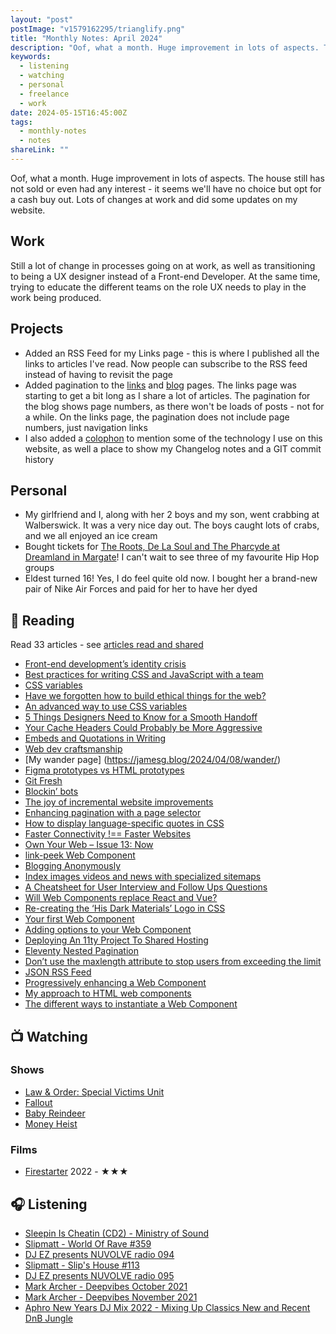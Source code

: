 ```yaml
---
layout: "post"
postImage: "v1579162295/trianglify.png"
title: "Monthly Notes: April 2024"
description: "Oof, what a month. Huge improvement in lots of aspects. The house still has not sold or even had any interest - it seems we'll have no choice but opt for a cash buy out. Lots of changes at work and did some updates on my website."
keywords:
  - listening
  - watching
  - personal
  - freelance
  - work
date: 2024-05-15T16:45:00Z
tags:
  - monthly-notes
  - notes
shareLink: ""
---
```

<p class="lead">Oof, what a month. Huge improvement in lots of aspects. The house still has not sold or even had any interest - it seems we'll have no choice but opt for a cash buy out. Lots of changes at work and did some updates on my website.</p>

## Work
Still a lot of change in processes going on at work, as well as transitioning to being a UX designer instead of a Front-end Developer. At the same time, trying to educate the different teams on the role UX needs to play in the work being produced.

## Projects
- Added an RSS Feed for my Links page - this is where I published all the links to articles I've read. Now people can subscribe to the RSS feed instead of having to revisit the page
- Added pagination to the [links](/links/) and [blog](/blog/) pages. The links page was starting to get a bit long as I share a lot of articles. The pagination for the blog shows page numbers, as there won't be loads of posts - not for a while. On the links page, the pagination does not include page numbers, just navigation links
- I also added a [colophon](/colophon/) to mention some of the technology I use on this website, as well a place to show my Changelog notes and a GIT commit history

## Personal
- My girlfriend and I, along with her 2 boys and my son, went crabbing at Walberswick. It was a very nice day out. The boys caught lots of crabs, and we all enjoyed an ice cream
- Bought tickets for [The Roots, De La Soul and The Pharcyde at Dreamland in Margate](https://www.dreamland.co.uk/event/the-roots/)! I can't wait to see three of my favourite Hip Hop groups
- Eldest turned 16! Yes, I do feel quite old now. I bought her a brand-new pair of Nike Air Forces and paid for her to have her dyed

## 📖 Reading
Read 33 articles - see [articles read and shared](/links/)

- [Front-end development’s identity crisis](https://ellyloel.com/blog/front-end-development-s-identity-crisis/)
- [Best practices for writing CSS and JavaScript with a team](https://gomakethings.com/best-practices-for-writing-css-and-javascript-with-a-team/)
- [CSS variables](https://gomakethings.com/css-variables/)
- [Have we forgotten how to build ethical things for the web?](https://www.nicchan.me/blog/have-we-forgotten-how-to-build-ethical-things-for-the-web/)
- [An advanced way to use CSS variables](https://gomakethings.com/an-advanced-way-to-use-css-variables/)
- [5 Things Designers Need to Know for a Smooth Handoff](https://www.figma.com/blog/5-things-designers-need-to-know-for-a-smooth-handoff/)
- [Your Cache Headers Could Probably be More Aggressive](https://macarthur.me/posts/more-aggressive-cache-headers/)
- [Embeds and Quotations in Writing](https://blog.jim-nielsen.com/2023/embeds-and-quotations/)
- [Web dev craftsmanship](https://gomakethings.com/web-dev-craftsmanship/)
- [My wander page]  (https://jamesg.blog/2024/04/08/wander/)
- [Figma prototypes vs HTML prototypes](https://adamsilver.io/blog/figma-prototypes-vs-html-prototypes/)
- [Git Fresh](https://tylersticka.com/journal/git-fresh/)
- [Blockin’ bots](  https://ethanmarcotte.com/wrote/blockin-bots/)
- [The joy of incremental website improvements](https://jamesg.blog/2024/03/04/incremental-website-improvements-joy/)
- [Enhancing pagination with a page selector](https://coryd.dev/posts/2024/enhancing-pagination-with-a-page-selector/)
- [How to display language-specific quotes in CSS](https://www.stefanjudis.com/today-i-learned/how-to-use-language-dependent-quotes-in-css/)
- [Faster Connectivity !== Faster Websites](https://blog.jim-nielsen.com/2024/faster-bandwidth-and-websites/)
- [Own Your Web – Issue 13: Now](https://buttondown.email/ownyourweb/archive/issue-13/)
- [link-peek Web Component](https://darn.es/link-peek-web-component/)
- [Blogging Anonymously](https://flamedfury.com/posts/blogging-anonymously/)
- [Index images videos and news with specialized sitemaps](https://www.stefanjudis.com/today-i-learned/image-video-news-sitemaps/)
- [A Cheatsheet for User Interview and Follow Ups Questions](https://stephaniewalter.design/blog/a-cheatsheet-for-user-interview-and-follow-ups-questions/)
- [Will Web Components replace React and Vue?](https://gomakethings.com/will-web-components-replace-react-and-vue/)
- [Re-creating the ‘His Dark Materials’ Logo in CSS](https://css-irl.info/recreating-the-his-dark-materials-logo-in-css/)
- [Your first Web Component](https://gomakethings.com/your-first-web-component/)
- [Adding options to your Web Component](https://gomakethings.com/adding-options-to-your-web-component/)
- [Deploying An 11ty Project To Shared Hosting](https://flamedfury.com/posts/deploying-an-11ty-project-to-shared-hosting/)
- [Eleventy Nested Pagination](https://www.codeflood.net/blog/2024/04/17/11ty-nested-pagination/)
- [Don’t use the maxlength attribute to stop users from exceeding the limit](https://adamsilver.io/blog/dont-use-the-maxlength-attribute-to-stop-users-from-exceeding-the-limit/)
- [JSON RSS Feed](https://minutestomidnight.co.uk/blog/json-rss-feed/)
- [Progressively enhancing a Web Component](https://gomakethings.com/progressively-enhancing-a-web-component/)
- [My approach to HTML web components](https://adactio.com/journal/21078)
- [The different ways to instantiate a Web Component](https://gomakethings.com/the-different-ways-to-instantiate-a-web-component/)

## 📺 Watching

### Shows
- [Law & Order: Special Victims Unit](https://www.themoviedb.org/tv/2734-law-order-special-victims-unit "Law & Order: Special Victims Unit")
- [Fallout](https://www.themoviedb.org/tv/106379-fallout "Fallout")
- [Baby Reindeer](https://www.themoviedb.org/tv/241259-baby-reindeer "Baby Reindeer")
- [Money Heist](https://www.themoviedb.org/tv/71446-la-casa-de-papel "Money Heist")

### Films
- [Firestarter](https://www.themoviedb.org/movie/532710-firestarter) 2022 - ★★★

## 🎧 Listening
- [Sleepin Is Cheatin (CD2) - Ministry of Sound](https://www.mixcloud.com/ministryofsound/sleepin-is-cheatin-cd2-ministry-of-sound/)
- [Slipmatt - World Of Rave #359](https://www.mixcloud.com/Slipmatt/slipmatt-world-of-rave-359/ "Slipmatt - World Of Rave #359")
- [DJ EZ presents NUVOLVE radio 094]( https://www.mixcloud.com/djez/nuvolve-094/ "DJ EZ presents NUVOLVE radio 094")
- [Slipmatt - Slip's House #113](https://www.mixcloud.com/Slipmatt/slipmatt-slips-house-113/ "Slipmatt - Slip's House #113")
- [DJ EZ presents NUVOLVE radio 095](https://www.mixcloud.com/djez/nuvolve-095/ "DJ EZ presents NUVOLVE radio 095")
- [Mark Archer - Deepvibes October 2021](https://www.mixcloud.com/mark_archer/mark-archer-deepvibes-october-2021/ "Mark Archer - Deepvibes October 2021")
- [Mark Archer - Deepvibes November 2021](https://www.mixcloud.com/mark_archer/mark-archer-deepvibes-november-2021/ "Mark Archer - Deepvibes November 2021")
- [Aphro New Years DJ Mix 2022 - Mixing Up Classics New and Recent DnB Jungle](https://www.mixcloud.com/gavaphro/aphro-new-years-dj-mix-2022-mixing-up-classics-new-and-recent-dnb-jungle/ "Aphro New Years DJ Mix 2022 - Mixing Up Classics New and Recent DnB  Jungle")
